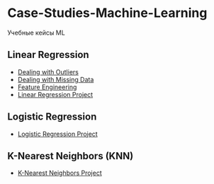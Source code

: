 # Case-Studies-Machine-Learning
Учебные кейсы ML

## Linear Regression
- [Dealing with Outliers](https://github.com/Advantl/Case-Studies-Machine-Learning/blob/main/ml_linear_regression_outliers.ipynb)
- [Dealing with Missing Data](https://github.com/Advantl/Case-Studies-Machine-Learning/blob/main/ml_linear_regression_missing_data.ipynb)
- [Feature Engineering](https://github.com/Advantl/Case-Studies-Machine-Learning/blob/main/ml_linear_regression_feature_engineering.ipynb)
- [Linear Regression Project]()

## Logistic Regression
- [Logistic Regression Project](https://github.com/Advantl/Case-Studies-Machine-Learning/blob/main/ml_%20logistic_regression_project.ipynb)  

## K-Nearest Neighbors (KNN)  
- [K-Nearest Neighbors Project](https://github.com/Advantl/Case-Studies-Machine-Learning/blob/main/ml_knn.ipynb)  
